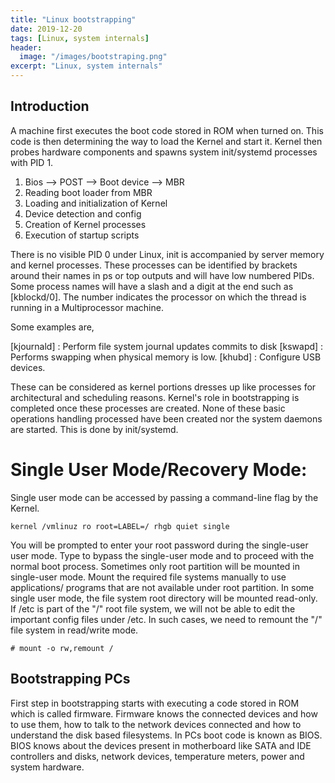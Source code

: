 ```yaml
---
title: "Linux bootstrapping"
date: 2019-12-20
tags: [Linux, system internals]
header:
  image: "/images/bootstraping.png"
excerpt: "Linux, system internals"
---
```


## Introduction

A machine first executes the boot code stored in ROM when turned on. This code is then determining the way to load the Kernel and start it. Kernel then probes hardware components and spawns system init/systemd processes with PID 1.



1. Bios --> POST --> Boot device --> MBR
2. Reading boot loader from MBR
3. Loading and initialization of Kernel
4. Device detection and config
5. Creation of Kernel processes
6. Execution of startup scripts

There is no visible PID 0 under Linux, init is accompanied by server memory and kernel processes. These processes can be identified by brackets around their names in ps or top outputs and will have low numbered PIDs. Some process names will have a slash and a digit at the end such as [kblockd/0]. The number indicates the processor on which the thread is running in a Multiprocessor machine.

Some examples are,

[kjournald] : Perform file system journal updates commits to disk
[kswapd] : Performs swapping when physical memory is low.
[khubd] : Configure USB devices.

These can be considered as kernel portions dresses up like processes for architectural and scheduling reasons. Kernel's role in bootstrapping is completed once these processes are created. None of these basic operations handling processed have been created nor the system daemons are started. This is done by init/systemd.


# Single User Mode/Recovery Mode:

Single user mode can be accessed by passing a command-line flag by the Kernel. 

```
kernel /vmlinuz ro root=LABEL=/ rhgb quiet single
```

You will be prompted to enter your root password during the single-user user mode. Type <cntl D> to bypass the single-user mode and to proceed with the normal boot process. Sometimes only root partition will be mounted in single-user mode. Mount the required file systems manually to use applications/ programs that are not available under root partition. In some single user mode, the file system root directory will be mounted read-only. If /etc is part of the "/" root file system, we will not be able to edit the important config files under /etc. In such cases, we need to remount the "/" file system in read/write mode.

```
# mount -o rw,remount /
```

## Bootstrapping PCs

First step in bootstrapping starts with executing a code stored in ROM which is called firmware. Firmware knows the connected devices and how to use them, how to talk to the network devices connected and how to understand the disk based filesystems. In PCs boot code is known as BIOS. BIOS knows about the devices present in motherboard like SATA and IDE controllers and disks, network devices, temperature meters, power and system hardware. 

